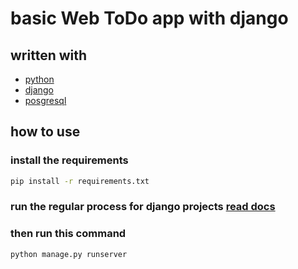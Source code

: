 # basic Web ToDo app with django

## written with

- [python](https://www.python.org)
- [django](https://www.djangoproject.com)
- [posgresql](https://www.postgresql.org/)

## how to use

### install the requirements
```bash
pip install -r requirements.txt
```


### run the regular process for django projects [read docs](https://www.djangoproject.com/start)


### then run this command
```bash
python manage.py runserver
```

